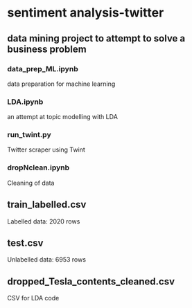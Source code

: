 # sentiment analysis-twitter
data mining project to attempt to solve a business problem
------------------------------------------------------------------------
### data_prep_ML.ipynb
data preparation for machine learning

### LDA.ipynb
an attempt at topic modelling with LDA

### run_twint.py
Twitter scraper using Twint

### dropNclean.ipynb
Cleaning of data

## train_labelled.csv
Labelled data: 2020 rows

## test.csv
Unlabelled data: 6953 rows

## dropped_Tesla_contents_cleaned.csv
CSV for LDA code
